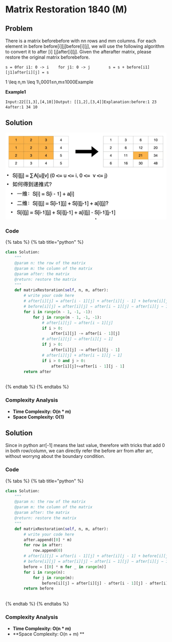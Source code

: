 # Matrix Restoration 1840 (M)

## Problem

There is a matrix beforebefore with nn rows and mm columns. For each element in before before\[i]\[j]before\[i]\[j], we will use the following algorithm to convert it to after \[i] \[j]after\[i]\[j]. Given the afterafter matrix, please restore the original matrix beforebefore.

```
s = 0for i1: 0 -> i    for j1: 0 -> j        s = s + before[i1][j1]after[i][j] = s
```

1 \leq n,m \leq 1\\,0001≤n,m≤1000Example

**Example1**

```
Input:22[[1,3],[4,10]]Output: [[1,2],[3,4]]Explanation:before:1 23 4after:1 34 10
```

## Solution&#x20;

![](<../../../.gitbook/assets/Screen Shot 2021-06-21 at 4.00.55 PM.png>)

### Code

{% tabs %}
{% tab title="python" %}
```python
class Solution:
    """
    @param n: the row of the matrix
    @param m: the column of the matrix
    @param after: the matrix
    @return: restore the matrix
    """
    def matrixRestoration(self, n, m, after):
        # write your code here
        # after[i][j] = after[i - 1][j] + after[i][j - 1] + before[i][j] - after[i - 1][j - 1]
        # before[i][j] = after[i][j] − after[i − 1][j] − after[i][j − 1] + after[i − 1][j − 1]
        for i in range(n - 1, -1, -1):
            for j in range(m - 1, -1, -1):
                # after[i][j] − after[i − 1][j]
                if i > 0:
                    after[i][j] -= after[i - 1][j]
                # after[i][j] − after[i][j − 1]  
                if j > 0:
                    after[i][j] -= after[i][j - 1]
                # after[i][j] + after[i − 1][j − 1]
                if i > 0 and j > 0:
                    after[i][j]+=after[i - 1][j - 1]            
        return after
        
```
{% endtab %}
{% endtabs %}

### Complexity Analysis

* **Time Complexity: O(n \* m)**
* **Space Complexity: O(1)**

## Solution&#x20;

Since in python arr\[-1] means the last value, therefore with tricks that add 0 in both row/column, we can directly refer the before arr from after arr, without worryng about the boundary condition.

### Code

{% tabs %}
{% tab title="python" %}
```python
class Solution:
    """
    @param n: the row of the matrix
    @param m: the column of the matrix
    @param after: the matrix
    @return: restore the matrix
    """
    def matrixRestoration(self, n, m, after):
        # write your code here
        after.append([0] * m)
        for row in after:
            row.append(0)
        # after[i][j] = after[i - 1][j] + after[i][j - 1] + before[i][j] - after[i - 1][j - 1]
        # before[i][j] = after[i][j] − after[i − 1][j] − after[i][j − 1] + after[i − 1][j − 1]
        before = [[0] * m for _ in range(n)]
        for i in range(n):
            for j in range(m):
                before[i][j] = after[i][j] - after[i - 1][j] - after[i][j - 1] + after[i - 1][j - 1]
        return before
        
```
{% endtab %}
{% endtabs %}

### Complexity Analysis

* **Time Complexity: O(n \* m)**
* **Space Complexity: O(n + m) **
